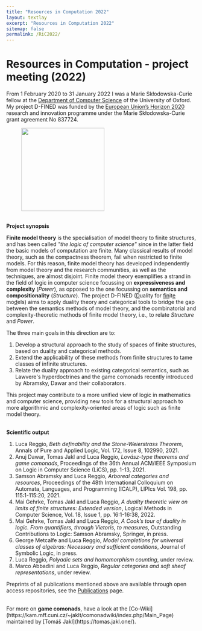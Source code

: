 ```yaml
---
title: "Resources in Computation 2022"
layout: textlay
excerpt: "Resources in Computation 2022"
sitemap: false
permalink: /RiC2022/
---
```


# Resources in Computation - project meeting (2022)

From 1 February 2020 to 31 January 2022 I was a Marie Skłodowska-Curie fellow at the [Department of Computer Science](http://www.cs.ox.ac.uk/) of the University of Oxford. My project D-FINED was funded by the [European Union’s Horizon 2020](https://ec.europa.eu/info/research-and-innovation/funding/funding-opportunities/funding-programmes-and-open-calls/horizon-2020_en) research and innovation programme under the Marie Skłodowska-Curie grant agreement No 837724.

<figure class="fourth">
  <img src="{{ site.url }}{{ site.baseurl }}/images/logopic/Logo_EC.jpg" style="width: 220px">
</figure>

<br>
<b>Project synopsis</b>

<b>Finite model theory</b> is the specialisation of model theory to finite structures, and has been called _"the logic of computer science"_ since in the latter field the basic models of computation are finite. Many classical results of model theory, such as the compactness theorem, fail when restricted to finite models. For this reason, finite model theory has developed independently from model theory and the research communities, as well as the techniques, are almost disjoint. Finite model theory exemplifies a strand in the field of logic in computer science focussing on <b>expressiveness and complexity</b> (<em>Power</em>), as opposed to the one focussing on <b>semantics and compositionality</b> (<em>Structure</em>). The project D-FINED (<u>D</u>uality for <u>fin</u>it<u>e</u> mo<u>d</u>els) aims to apply duality theory and categorical tools to bridge the gap between the semantics methods of model theory, and the combinatorial and complexity-theoretic methods of finite model theory, i.e., to relate <em>Structure</em> and <em>Power</em>.

The three main goals in this direction are to:

<ol>
  <li> Develop a structural approach to the study of spaces of finite structures, based on duality and categorical methods. </li>
  <li> Extend the applicability of these methods from finite structures to tame classes of infinite structures. </li>
  <li> Relate the duality approach to existing categorical semantics, such as Lawvere's hyperdoctrines and the game comonads recently introduced by Abramsky, Dawar and their collaborators. </li>
</ol>

This project may contribute to a more unified view of logic in mathematics and computer science, providing new tools for a structural approach to more algorithmic and complexity-oriented areas of logic such as finite model theory.

<br>
<b>Scientific output</b>

<ol>
<li> Luca Reggio, <em>Beth definability and the Stone-Weierstrass Theorem</em>, Annals of Pure and Applied Logic, Vol. 172, Issue 8, 102990, 2021. </li>
<li> Anuj Dawar, Tomas Jakl and Luca Reggio, <em>Lovász-type theorems and game comonads</em>,
Proceedings of the 36th Annual ACM/IEEE Symposium on Logic in Computer Science (LiCS), pp. 1-13, 2021. </li>
<li> Samson Abramsky and Luca Reggio, <em>Arboreal categories and resources</em>,
Proceedings of the 48th International Colloquium on Automata, Languages, and Programming (ICALP), LIPIcs Vol. 198, pp. 115:1-115:20, 2021. </li>
<li> Mai Gehrke, Tomas Jakl and Luca Reggio, <em>A duality theoretic view on limits of finite structures: Extended version</em>, Logical Methods in Computer Science, Vol. 18, Issue 1, pp. 16:1-16:38, 2022. </li>
<li> Mai Gehrke, Tomas Jakl and Luca Reggio, <em>A Cook’s tour of duality in logic. From quantifiers, through Vietoris, to measures</em>, Outstanding Contributions to Logic: Samson Abramsky, Springer, in press. </li>
<li> George Metcalfe and Luca Reggio, <em>Model completions for universal classes of algebras: Necessary and sufficient conditions</em>, Journal of Symbolic Logic, in press. </li>
<li> Luca Reggio, <em>Polyadic sets and homomorphism counting</em>, under review. </li>
<li> Marco Abbadini and Luca Reggio, <em>Regular categories and soft sheaf representations</em>, under review. </li>
</ol>

Preprints of all publications mentioned above are available through open access repositories, see the [Publications](https://lucareggio.github.io/publications/) page.
<br>

<br>
For more on <b>game comonads</b>, have a look at the [Co-Wiki](https://kam.mff.cuni.cz/~jaklt/comonadwiki/index.php/Main_Page) maintained by [Tomáš Jakl](https://tomas.jakl.one/).

<br>